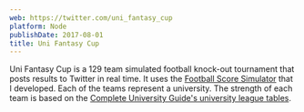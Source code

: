 ```yaml
---
web: https://twitter.com/uni_fantasy_cup
platform: Node
publishDate: 2017-08-01
title: Uni Fantasy Cup
---
```


Uni Fantasy Cup is a 129 team simulated football knock-out tournament that posts
results to Twitter in real time. It uses the [Football Score
Simulator](/projects/football-score-sim) that I developed. Each of the teams
represent a university. The strength of each team is based on the [Complete
University Guide's university league
tables](https://www.thecompleteuniversityguide.co.uk/league-tables/rankings).
